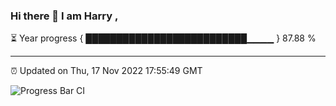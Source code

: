 ### Hi there 👋 I am Harry , 

⏳ Year progress { ██████████████████████████▁▁▁▁ } 87.88 %

---

⏰ Updated on Thu, 17 Nov 2022 17:55:49 GMT

![Progress Bar CI](https://github.com/duykhang68/duykhang68/workflows/Progress%20Bar%20CI/badge.svg)
